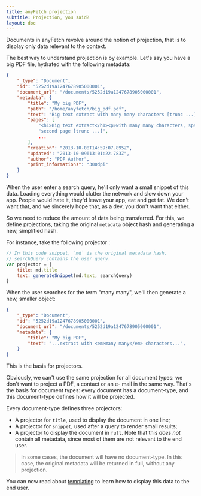 ```yaml
---
title: anyFetch projection
subtitle: Projection, you said?
layout: doc
---
```


Documents in anyFetch revolve around the notion of projection, that is to display only data relevant to the context.

The best way to understand projection is by example. Let's say you have a big PDF file, hydrated with the following metadata:

```json
{
    "_type": "Document",
    "id": "5252d19a1247678905000001",
    "document_url": "/documents/5252d19a1247678905000001",
    "metadata": {
        "title": "My big PDF",
        "path": "/home/anyfetch/big_pdf.pdf",
        "text": "Big text extract with many many characters [trunc ...]",
        "pages": [
            "<h1>Big text extract</h1><p>with many many characters, spanning across multiple pages. [trunc ...]",
            "second page [trunc ...]",
            ...
        ],
        "creation": "2013-10-08T14:59:07.895Z",
        "updated": "2013-10-09T13:01:22.783Z",
        "author": "PDF Author",
        "print_informations": "300dpi"
    }
}
```

When the user enter a search query, he'll only want a small snippet of this data. Loading everything would clutter the network and slow down your app. People would hate it, they'd leave your app, eat and get fat. We don't want that, and we sincerely hope that, as a dev, you don't want that either.

So we need to reduce the amount of data being transferred. For this, we define projections, taking the original `metadata` object hash and generating a new, simplified hash.

For instance, take the following projector :

```javascript
// In this code snippet, `md` is the original metadata hash.
// searchQuery contains the user query.
var projector = {
    title: md.title
    text: generateSnippet(md.text, searchQuery)
}
```

When the user searches for the term "many many", we'll then generate a new, smaller object:

```json
{
    "_type": "Document",
    "id": "5252d19a1247678905000001",
    "document_url": "/documents/5252d19a1247678905000001",
    "metadata": {
        "title": "My big PDF",
        "text": "...extract with <em>many many</em> characters...",
    }
}
```

This is the basis for projectors.

Obviously, we can't use the same projection for all document types: we don't want to project a PDF, a contact or an e- mail in the same way.
That's the basis for document types: every document has a document-type, and this document-type defines how it will be projected.

Every document-type defines three projectors:

* A projector for `title`, used to display the document in one line;
* A projector for `snippet`, used after a query to render small results;
* A projector to display the document in `full`. Note that this *does not* contain all metadata, since most of them are not relevant to the end user.

> In some cases, the document will have no document-type. In this case, the original metadata will be returned in full, without any projection.

You can now read about [templating](/guides/concepts/templating.md) to learn how to display this data to the end user.
